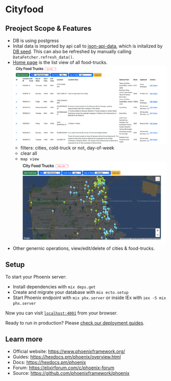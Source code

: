 # Cityfood

## Preoject Scope & Features
- DB is using postgress
- Inital data is imported by api call to [json-api-data](https://data.sfgov.org/resource/jjew-r69b.json), which is initalized by [DB seed](./priv/repo/seeds.exs). This can also be refreshed by manually calling `DataFetcher.refresh_data()`.
- [Home page](http://localhost:4001/) is the list view of all food-trucks. 
  ![list-view-landing-page](./docs/list_view.jpg)
  - filters: cities, cold-truck or not, day-of-week
  - clear all
  - `map view`
  ![list-view-landing-page](./docs/map_view.jpg)
- Other genernic operations, view/edit/delete of cities & food-trucks. 


## Setup 
To start your Phoenix server:

  * Install dependencies with `mix deps.get`
  * Create and migrate your database with `mix ecto.setup`
  * Start Phoenix endpoint with `mix phx.server` or inside IEx with `iex -S mix phx.server`

Now you can visit [`localhost:4001`](http://localhost:4001) from your browser.

Ready to run in production? Please [check our deployment guides](https://hexdocs.pm/phoenix/deployment.html).

## Learn more

  * Official website: https://www.phoenixframework.org/
  * Guides: https://hexdocs.pm/phoenix/overview.html
  * Docs: https://hexdocs.pm/phoenix
  * Forum: https://elixirforum.com/c/phoenix-forum
  * Source: https://github.com/phoenixframework/phoenix
